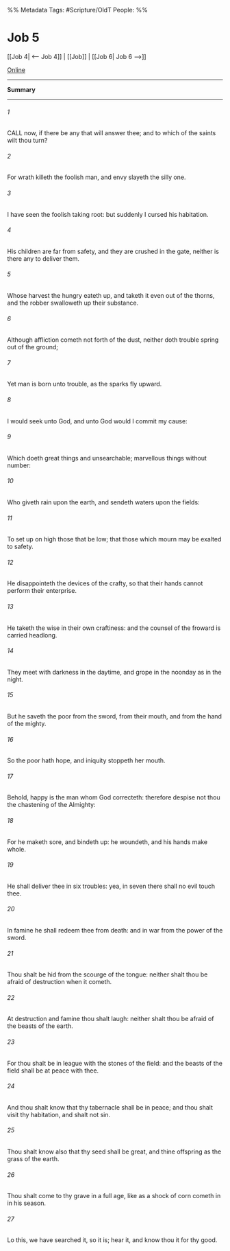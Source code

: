 

%% Metadata
Tags: #Scripture/OldT
People: 
%%
# Job 5
[[Job 4| <-- Job 4]] | [[Job]] | [[Job 6| Job 6 -->]]

[Online](https://churchofjesuschrist.org/study/scriptures/ot/job/5?lang=eng)

---
__Summary__



---

###### 1
CALL now, if there be any that will answer thee; and to which of the saints wilt thou turn?
###### 2
For wrath killeth the foolish man, and envy slayeth the silly one.
###### 3
I have seen the foolish taking root: but suddenly I cursed his habitation.
###### 4
His children are far from safety, and they are crushed in the gate, neither is there any to deliver them.
###### 5
Whose harvest the hungry eateth up, and taketh it even out of the thorns, and the robber swalloweth up their substance.
###### 6
Although affliction cometh not forth of the dust, neither doth trouble spring out of the ground;
###### 7
Yet man is born unto trouble, as the sparks fly upward.
###### 8
I would seek unto God, and unto God would I commit my cause:
###### 9
Which doeth great things and unsearchable; marvellous things without number:
###### 10
Who giveth rain upon the earth, and sendeth waters upon the fields:
###### 11
To set up on high those that be low; that those which mourn may be exalted to safety.
###### 12
He disappointeth the devices of the crafty, so that their hands cannot perform their enterprise.
###### 13
He taketh the wise in their own craftiness: and the counsel of the froward is carried headlong.
###### 14
They meet with darkness in the daytime, and grope in the noonday as in the night.
###### 15
But he saveth the poor from the sword, from their mouth, and from the hand of the mighty.
###### 16
So the poor hath hope, and iniquity stoppeth her mouth.
###### 17
Behold, happy is the man whom God correcteth: therefore despise not thou the chastening of the Almighty:
###### 18
For he maketh sore, and bindeth up: he woundeth, and his hands make whole.
###### 19
He shall deliver thee in six troubles: yea, in seven there shall no evil touch thee.
###### 20
In famine he shall redeem thee from death: and in war from the power of the sword.
###### 21
Thou shalt be hid from the scourge of the tongue: neither shalt thou be afraid of destruction when it cometh.
###### 22
At destruction and famine thou shalt laugh: neither shalt thou be afraid of the beasts of the earth.
###### 23
For thou shalt be in league with the stones of the field: and the beasts of the field shall be at peace with thee.
###### 24
And thou shalt know that thy tabernacle shall be in peace; and thou shalt visit thy habitation, and shalt not sin.
###### 25
Thou shalt know also that thy seed shall be great, and thine offspring as the grass of the earth.
###### 26
Thou shalt come to thy grave in a full age, like as a shock of corn cometh in in his season.
###### 27
Lo this, we have searched it, so it is; hear it, and know thou it for thy good.



